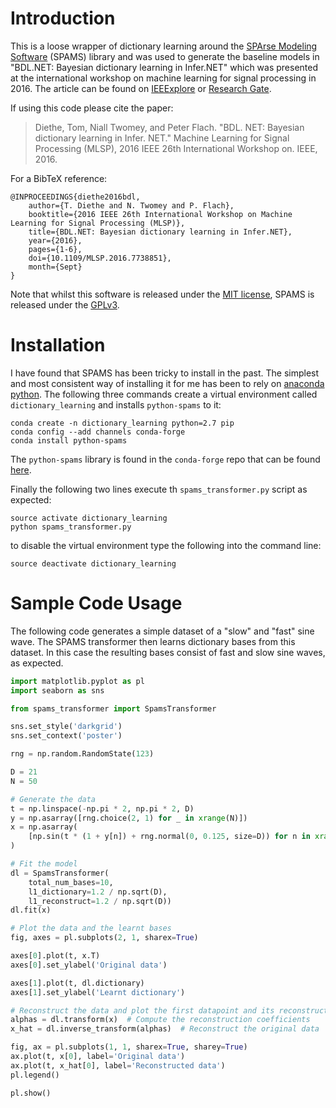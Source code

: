 # Introduction

This is a loose wrapper of dictionary learning around the [SPArse Modeling Software](http://spams-devel.gforge.inria.fr/) (SPAMS) library and was used to generate the baseline models in "BDL.NET: Bayesian dictionary learning in Infer.NET" which was presented at the international workshop on machine learning for signal processing in 2016. The article can be found on [IEEExplore](http://ieeexplore.ieee.org/document/7738851/) or [Research Gate](https://www.researchgate.net/publication/308986489_BDLNET_Bayesian_dictionary_learning_in_InferNET).

If using this code please cite the paper:

> Diethe, Tom, Niall Twomey, and Peter Flach. "BDL. NET: Bayesian dictionary learning in Infer. NET." Machine Learning for Signal Processing (MLSP), 2016 IEEE 26th International Workshop on. IEEE, 2016.

For a BibTeX reference:

    @INPROCEEDINGS{diethe2016bdl,
        author={T. Diethe and N. Twomey and P. Flach},
        booktitle={2016 IEEE 26th International Workshop on Machine Learning for Signal Processing (MLSP)},
        title={BDL.NET: Bayesian dictionary learning in Infer.NET},
        year={2016},
        pages={1-6},
        doi={10.1109/MLSP.2016.7738851},
        month={Sept}
    }

Note that whilst this software is released under the [MIT license](https://opensource.org/licenses/MIT), SPAMS is released under the [GPLv3](http://www.gnu.org/licenses/gpl.html).

# Installation

I have found that SPAMS has been tricky to install in the past. The simplest and most consistent way of installing it for me has been to rely on [anaconda python](https://www.continuum.io/downloads). The following three commands create a virtual environment called `dictionary_learning` and installs `python-spams` to it:

    conda create -n dictionary_learning python=2.7 pip
    conda config --add channels conda-forge
    conda install python-spams

The `python-spams` library is found in the `conda-forge` repo that can be found [here](https://conda-forge.github.io/).

Finally the following two lines execute th `spams_transformer.py` script as expected:

    source activate dictionary_learning
    python spams_transformer.py

to disable the virtual environment type the following into the command line:

    source deactivate dictionary_learning

# Sample Code Usage

The following code generates a simple dataset of a "slow" and "fast" sine wave. The SPAMS transformer then learns dictionary bases from this dataset. In this case the resulting bases consist of fast and slow sine waves, as expected.

```python
import matplotlib.pyplot as pl
import seaborn as sns

from spams_transformer import SpamsTransformer

sns.set_style('darkgrid')
sns.set_context('poster')

rng = np.random.RandomState(123)

D = 21
N = 50

# Generate the data
t = np.linspace(-np.pi * 2, np.pi * 2, D)
y = np.asarray([rng.choice(2, 1) for _ in xrange(N)])
x = np.asarray(
    [np.sin(t * (1 + y[n]) + rng.normal(0, 0.125, size=D)) for n in xrange(N)]
)

# Fit the model
dl = SpamsTransformer(
    total_num_bases=10,
    l1_dictionary=1.2 / np.sqrt(D),
    l1_reconstruct=1.2 / np.sqrt(D))
dl.fit(x)

# Plot the data and the learnt bases
fig, axes = pl.subplots(2, 1, sharex=True)

axes[0].plot(t, x.T)
axes[0].set_ylabel('Original data')

axes[1].plot(t, dl.dictionary)
axes[1].set_ylabel('Learnt dictionary')

# Reconstruct the data and plot the first datapoint and its reconstruction
alphas = dl.transform(x)  # Compute the reconstruction coefficients
x_hat = dl.inverse_transform(alphas)  # Reconstruct the original data

fig, ax = pl.subplots(1, 1, sharex=True, sharey=True)
ax.plot(t, x[0], label='Original data')
ax.plot(t, x_hat[0], label='Reconstructed data')
pl.legend()

pl.show()
```
